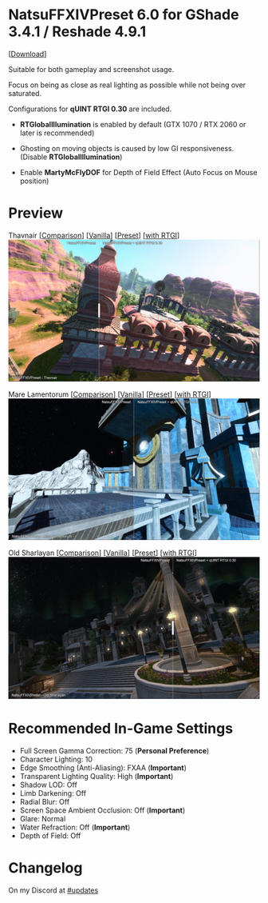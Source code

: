 # NatsuFFXIVPreset 6.0 for GShade 3.4.1 / Reshade 4.9.1

[[Download](https://downgit.github.io/#/home?url=https://github.com/NatsumeLS/NatsuReShade/blob/main/NatsuFFXIVPreset/NatsuFFXIVPreset.ini)]

Suitable for both gameplay and screenshot usage.

Focus on being as close as real lighting as possible while not being over saturated.

Configurations for **qUINT RTGI 0.30** are included.

- **RTGlobalIllumination** is enabled by default (GTX 1070 / RTX 2060 or later is recommended)

- Ghosting on moving objects is caused by low GI responsiveness. (Disable **RTGlobalIllumination**)

- Enable **MartyMcFlyDOF** for Depth of Field Effect (Auto Focus on Mouse position)

# Preview

Thavnair [[Comparison](https://imgsli.com/MTAxMjgy)] [[Vanilla](Images/Thavnair_00.png)] [[Preset](Images/Thavnair_00.png)] [[with RTGI](Images/Thavnair_00.png)]
![](Images/Thavnair.png)

Mare Lamentorum [[Comparison](https://imgsli.com/MTAxMjgw)] [[Vanilla](Images/Mare_Lamentorum_00.png)] [[Preset](Images/Mare_Lamentorum_00.png)] [[with RTGI](Images/Mare_Lamentorum_00.png)]
![](Images/Mare_Lamentorum.png)

Old Sharlayan [[Comparison](https://imgsli.com/MTAxMjgx)] [[Vanilla](Images/Old_Sharlayan_00.png)] [[Preset](Images/Old_Sharlayan_00.png)] [[with RTGI](Images/Old_Sharlayan_00.png)]
![](Images/Old_Sharlayan.png)

# **Recommended In-Game Settings**
- Full Screen Gamma Correction: 75 (**Personal Preference**)
- Character Lighting: 10
- Edge Smoothing (Anti-Aliasing): FXAA (**Important**)
- Transparent Lighting Quality: High (**Important**)
- Shadow LOD: Off
- Limb Darkening: Off
- Radial Blur: Off
- Screen Space Ambient Occlusion: Off (**Important**)
- Glare: Normal
- Water Refraction: Off (**Important**)
- Depth of Field: Off

# Changelog
On my Discord at [#updates](discord.gg/Fgkkq2T)
